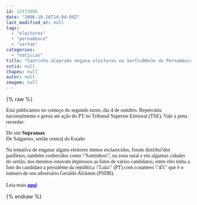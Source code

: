 ```yaml
---
id: 12373886
date: "2006-10-28T14:04:00Z"
last_modified_at: null
tags:
  - "eleitores"
  - "pernambuco"
  - "sertao"
categories:
  - "noticias"
title: "Santinho aloprado engana eleitores no Sert\u00e3o de Pernambuco"
sutia: null
chapeu: null
autor: null
imagem: null
---
```

{% raw %}
<p><P><FONT face=Verdana>Esta publicamos no começo do segundo turno, dia 4 de outubro. Repercutiu nacionalmente e gerou até ação do PT&nbsp;no Tribunal Superior Eleitoral (TSE). Vale a pena recordar:</FONT></P></p>
<p><P><FONT face=Verdana>Do site <B>Supramax</B><BR>De Salgueiro, sertão central do Estado</FONT></P></p>
<p><P><FONT face=Verdana>Na tentativa de enganar alguns eleitores menos esclarecidos, foram distribu?dos panfletos, também conhecidos como \"Santinhos\", na zona rural e em algumas cidades do sertão, nos mesmos estavam impressos as fotos de vários candidatos, entre eles tinha a foto do candidato a presidente da república \"Lula\" (PT) com o número \"45\" que é o número de seu adversário Geraldo Alckmin (PSDB).<BR><BR>Leia mais </FONT><A href=\"https://www.supramax.com.br/modules.php?name=News&amp;file=article&amp;sid=317\" target=_blank><B><I><U><FONT color=#0000ff><FONT face=Verdana>aqui</FONT></B></I></U></FONT></A><FONT face=\"Times New Roman\"><FONT face=Verdana>.</FONT></P></FONT> </p>
{% endraw %}
